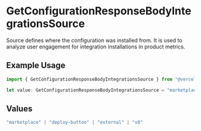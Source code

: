 # GetConfigurationResponseBodyIntegrationsSource

Source defines where the configuration was installed from. It is used to analyze user engagement for integration installations in product metrics.

## Example Usage

```typescript
import { GetConfigurationResponseBodyIntegrationsSource } from "@vercel/sdk/models/getconfigurationop.js";

let value: GetConfigurationResponseBodyIntegrationsSource = "marketplace";
```

## Values

```typescript
"marketplace" | "deploy-button" | "external" | "v0"
```